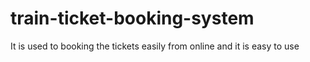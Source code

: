 # train-ticket-booking-system
It is used to booking the tickets easily from online and it is easy to use

